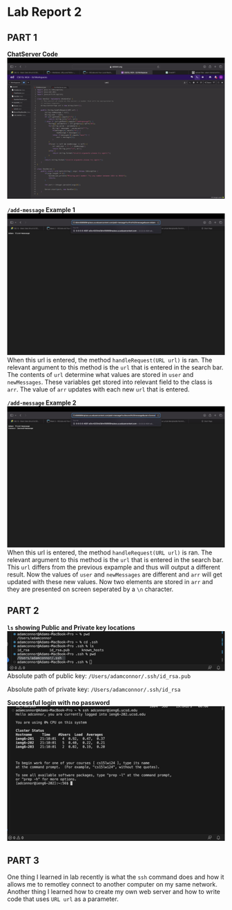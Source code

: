 # Lab Report 2
## PART 1

**ChatServer Code**
![Image](chatservercode.png)


**`/add-message` Example 1**
![Image](labreportimage1.png)
When this url is entered, the method `handleRequest(URL url)` is ran. The relevant argument to this method is the `url` that is entered in the search bar. The contents of `url` determine what values are stored in `user` and `newMessages`. These variables get stored into relevant field to the class is `arr`. The value of `arr` updates with each new `url` that is entered. 

**`/add-message` Example 2**
![Image](labreportimaage2.png)
When this url is entered, the method `handleRequest(URL url)` is ran. The relevant argument to this method is the `url` that is entered in the search bar. This `url` differs from the previous expample and thus will output a different result. Now the values of `user` and `newMessages` are different and `arr` will get updated with these new values. Now two elements are stored in `arr` and they are presented on screen seperated by a `\n` character.

## PART 2
**`ls` showing Public and Private key locations**
![Image](pathimage.png)
Absolute path of public key: `/Users/adamconnor/.ssh/id_rsa.pub`

Absolute path of private key: `/Users/adamconnor/.ssh/id_rsa`

**Successful login with no password**
![Image](nopasswordimage.png)


## PART 3
One thing I learned in lab recently is what the `ssh` command does and how it allows me to remotley connect to another computer on my same network. Another thing I learned how to create my own web server and how to write code that uses `URL url` as a parameter.

